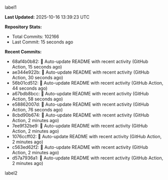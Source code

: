 
label1 
<!-- ACTIVITY_START -->
**Last Updated:** 2025-10-16 13:39:23 UTC

**Repository Stats:**
- Total Commits: 102166
- Last Commit: 15 seconds ago

**Recent Commits:**
- 68af4b0b82: 🤖 Auto-update README with recent activity (GitHub Action, 15 seconds ago)
- ae344e922b: 🤖 Auto-update README with recent activity (GitHub Action, 30 seconds ago)
- 56b01cd512: 🤖 Auto-update README with recent activity (GitHub Action, 44 seconds ago)
- a67bdb8bcc: 🤖 Auto-update README with recent activity (GitHub Action, 58 seconds ago)
- e58862007d: 🤖 Auto-update README with recent activity (GitHub Action, 76 seconds ago)
- 8cbd90b674: 🤖 Auto-update README with recent activity (GitHub Action, 2 minutes ago)
- 7ee9f32be9: 🤖 Auto-update README with recent activity (GitHub Action, 2 minutes ago)
- 1076ccff02: 🤖 Auto-update README with recent activity (GitHub Action, 2 minutes ago)
- c563ed62f2: 🤖 Auto-update README with recent activity (GitHub Action, 2 minutes ago)
- d57a7936a1: 🤖 Auto-update README with recent activity (GitHub Action, 2 minutes ago)
<!-- ACTIVITY_END -->

label2
